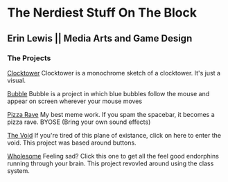 # The Nerdiest Stuff On The Block
## Erin Lewis || Media Arts and Game Design 

### The Projects 
[Clocktower](https://github.com/AchellaLunis/MAGD/tree/master/s19magd150lab01_LEWIS)
Clocktower is a monochrome sketch of a clocktower. It's just a visual. 

[Bubble](https://github.com/AchellaLunis/MAGD/tree/master/s19magd150lab03_LEWIS)
Bubble is a project in which blue bubbles follow the mouse and appear on screen wherever your mouse moves

[Pizza Rave](https://github.com/AchellaLunis/MAGD/tree/master/s19magd150lab04_LEWIS)
My best meme work. If you spam the spacebar, it becomes a pizza rave. BYOSE (Bring your own sound effects)

[The Void](https://github.com/AchellaLunis/MAGD/tree/master/s19magd150lab05_LEWIS)
If you're tired of this plane of existance, click on here to enter the void. This project was based around buttons. 

[Wholesome](https://github.com/AchellaLunis/MAGD/tree/master/s19magd150lab06_LEWIS)
Feeling sad? Click this one to get all the feel good endorphins running through your brain. This project revovled around using the class system.
